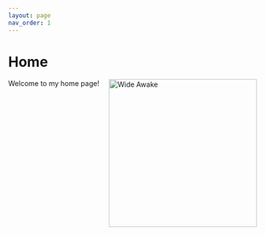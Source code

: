 ```yaml
---
layout: page
nav_order: 1
---
```


# Home 

<img style="float:right; margin-left:10px; width:300px; height:auto;"
     src="{{ site.baseurl }}/assets/img/WideAwake.jpg" 
     alt="Wide Awake" 
     class="right-img"
/>

<p>
Welcome to my home page! 
</p>